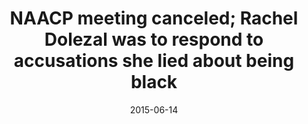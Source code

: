 ---
layout: post
title:  "NAACP meeting canceled; Rachel Dolezal was to respond to accusations she lied about being black"
date:   2015-06-14
link: http://www.latimes.com/nation/nationnow/la-na-nn-naacp-spokane-black-leader-20150613-story.html
type: link
---
